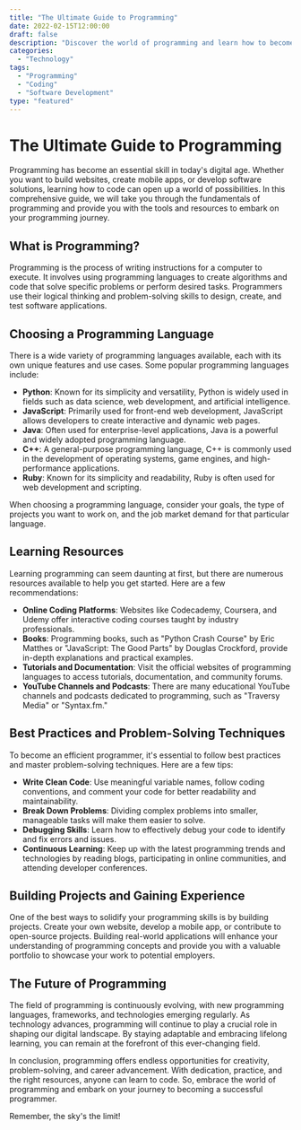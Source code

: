```yaml
---
title: "The Ultimate Guide to Programming"
date: 2022-02-15T12:00:00
draft: false
description: "Discover the world of programming and learn how to become a successful programmer."
categories:
  - "Technology"
tags:
  - "Programming"
  - "Coding"
  - "Software Development"
type: "featured"
---
```


# The Ultimate Guide to Programming

Programming has become an essential skill in today's digital age. Whether you want to build websites, create mobile apps, or develop software solutions, learning how to code can open up a world of possibilities. In this comprehensive guide, we will take you through the fundamentals of programming and provide you with the tools and resources to embark on your programming journey.

## What is Programming?

Programming is the process of writing instructions for a computer to execute. It involves using programming languages to create algorithms and code that solve specific problems or perform desired tasks. Programmers use their logical thinking and problem-solving skills to design, create, and test software applications.

## Choosing a Programming Language

There is a wide variety of programming languages available, each with its own unique features and use cases. Some popular programming languages include:

- **Python**: Known for its simplicity and versatility, Python is widely used in fields such as data science, web development, and artificial intelligence.
- **JavaScript**: Primarily used for front-end web development, JavaScript allows developers to create interactive and dynamic web pages.
- **Java**: Often used for enterprise-level applications, Java is a powerful and widely adopted programming language.
- **C++**: A general-purpose programming language, C++ is commonly used in the development of operating systems, game engines, and high-performance applications.
- **Ruby**: Known for its simplicity and readability, Ruby is often used for web development and scripting.

When choosing a programming language, consider your goals, the type of projects you want to work on, and the job market demand for that particular language.

## Learning Resources

Learning programming can seem daunting at first, but there are numerous resources available to help you get started. Here are a few recommendations:

- **Online Coding Platforms**: Websites like Codecademy, Coursera, and Udemy offer interactive coding courses taught by industry professionals.
- **Books**: Programming books, such as "Python Crash Course" by Eric Matthes or "JavaScript: The Good Parts" by Douglas Crockford, provide in-depth explanations and practical examples.
- **Tutorials and Documentation**: Visit the official websites of programming languages to access tutorials, documentation, and community forums.
- **YouTube Channels and Podcasts**: There are many educational YouTube channels and podcasts dedicated to programming, such as "Traversy Media" or "Syntax.fm."

## Best Practices and Problem-Solving Techniques

To become an efficient programmer, it's essential to follow best practices and master problem-solving techniques. Here are a few tips:

- **Write Clean Code**: Use meaningful variable names, follow coding conventions, and comment your code for better readability and maintainability.
- **Break Down Problems**: Dividing complex problems into smaller, manageable tasks will make them easier to solve.
- **Debugging Skills**: Learn how to effectively debug your code to identify and fix errors and issues.
- **Continuous Learning**: Keep up with the latest programming trends and technologies by reading blogs, participating in online communities, and attending developer conferences.

## Building Projects and Gaining Experience

One of the best ways to solidify your programming skills is by building projects. Create your own website, develop a mobile app, or contribute to open-source projects. Building real-world applications will enhance your understanding of programming concepts and provide you with a valuable portfolio to showcase your work to potential employers.

## The Future of Programming

The field of programming is continuously evolving, with new programming languages, frameworks, and technologies emerging regularly. As technology advances, programming will continue to play a crucial role in shaping our digital landscape. By staying adaptable and embracing lifelong learning, you can remain at the forefront of this ever-changing field.

In conclusion, programming offers endless opportunities for creativity, problem-solving, and career advancement. With dedication, practice, and the right resources, anyone can learn to code. So, embrace the world of programming and embark on your journey to becoming a successful programmer.

Remember, the sky's the limit!


